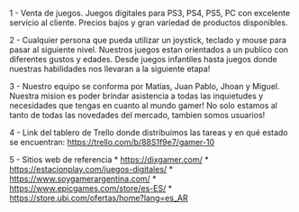 1 - Venta de juegos. Juegos digitales para PS3, PS4, PS5, PC con excelente servicio al cliente. 
Precios bajos y gran variedad de productos disponibles.

2 - Cualquier persona que pueda utilizar un joystick, teclado y mouse para pasar al siguiente nivel.
Nuestros juegos estan orientados a un publico con diferentes gustos y edades. Desde juegos infantiles hasta juegos donde nuestras habilidades nos llevaran a la siguiente etapa!

3 - Nuestro equipo se conforma por Matias, Juan Pablo, Jhoan y Miguel. Nuestra mision es poder brindar asistencia a todas las inquietudes y necesidades que tengas en cuanto al mundo gamer! No solo estamos al tanto de todas las novedades del mercado, tambien somos usuarios!

4 -  Link del tablero de Trello donde distribuimos las tareas y en qué estado se encuentran: 
https://trello.com/b/88S1f9e7/gamer-10

5 - Sitios web de referencia
    * https://dixgamer.com/
    * https://estacionplay.com/juegos-digitales/
    * https://www.soygamerargentina.com/
    * https://www.epicgames.com/store/es-ES/
    * https://store.ubi.com/ofertas/home?lang=es_AR


